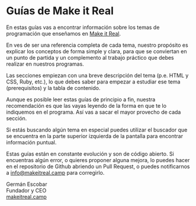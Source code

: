# Guías de Make it Real

En estas guías vas a encontrar información sobre los temas de programación que enseñamos en [Make it Real][1].

En ves de ser una referencia completa de cada tema, nuestro propósito es explicar los conceptos de forma simple y clara, para que se conviertan en un punto de partida y un complemento al trabajo práctico que debes realizar en nuestros programas.

Las secciones empiezan con una breve descripción del tema (p.e. HTML y CSS, Ruby, etc.), lo que debes saber para empezar a estudiar ese tema (prerequisitos) y la tabla de contenido.

Aunque es posible leer estas guías de principio a fin, nuestra recomendación es que las vayas leyendo de la forma en que te lo indiquemos en el programa. Así vas a sacar el mayor provecho de cada sección.

Si estás buscando algún tema en especial puedes utilizar el buscador que se encuentra en la parte superior izquierda de la pantalla para encontrar información puntual.

Estas guías están en constante evolución y son de código abierto. Si encuentras algún error, o quieres proponer alguna mejora, lo puedes hacer en el repositorio de Github abriendo un Pull Request, o puedes notificarnos a info@makeitreal.camp para corregirlo.


Germán Escobar<br>
Fundador y CEO<br>
[makeitreal.camp][1]

[1]: https://makeitreal.camp/
